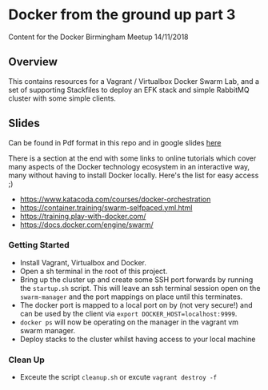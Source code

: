 # Docker from the ground up part 3

Content for the Docker Birmingham Meetup 14/11/2018

## Overview

This contains resources for a Vagrant / Virtualbox Docker Swarm Lab, and a set of supporting Stackfiles 
to deploy an EFK stack and simple RabbitMQ cluster with some simple clients.

## Slides

Can be found in Pdf format in this repo and in google slides [here](https://docs.google.com/presentation/d/1VJ5cCW5VufOW4Mrc86y59KIs3letHvrNeFSg2mLRlFk/edit?usp=sharing)

There is a section at the end with some links to online tutorials which cover many aspects of the Docker technology ecosystem in an interactive way, many without having to install Docker locally.
Here's the list for easy access ;)

* https://www.katacoda.com/courses/docker-orchestration
* https://container.training/swarm-selfpaced.yml.html
* https://training.play-with-docker.com/
* https://docs.docker.com/engine/swarm/

### Getting Started
* Install Vagrant, Virtualbox and Docker.
* Open a sh terminal in the root of this project.
* Bring up the cluster up and create some SSH port forwards by running the `startup.sh` script. This will leave an ssh terminal session open on the `swarm-manager` and the port mappings on place until this terminates.
* The docker port is mapped to a local port on by (not very secure!) and can be used by the client via
`export DOCKER_HOST=localhost:9999`.
* `docker ps` will now be operating on the manager in the vagrant vm swarm manager.
* Deploy stacks to the cluster whilst having access to your local machine

### Clean Up
* Exceute the script `cleanup.sh` or excute `vagrant destroy -f`
